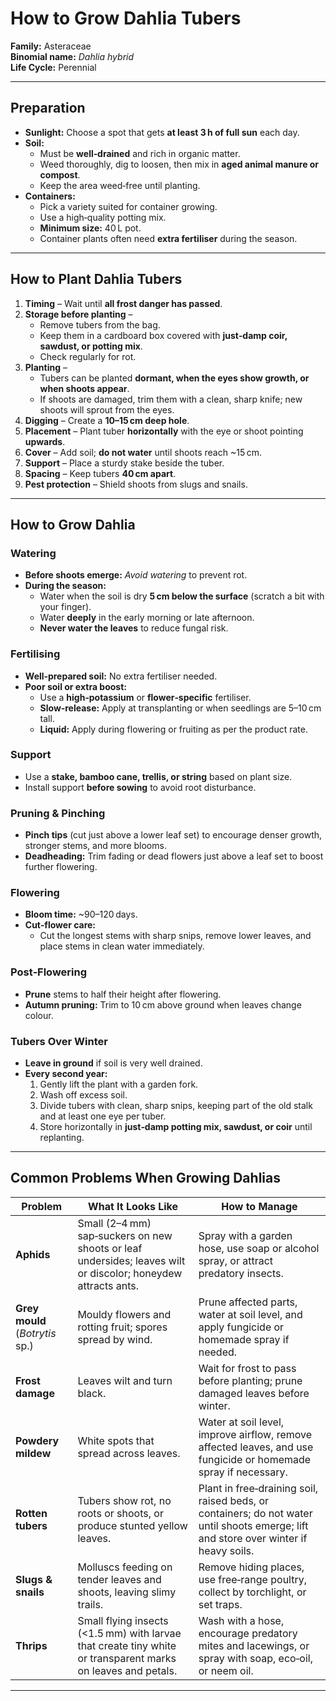 # How to Grow Dahlia Tubers  

**Family:** Asteraceae  
**Binomial name:** _Dahlia hybrid_  
**Life Cycle:** Perennial  

---

## Preparation  

- **Sunlight:** Choose a spot that gets **at least 3 h of full sun** each day.  
- **Soil:**  
  - Must be **well‑drained** and rich in organic matter.  
  - Weed thoroughly, dig to loosen, then mix in **aged animal manure or compost**.  
  - Keep the area weed‑free until planting.  
- **Containers:**  
  - Pick a variety suited for container growing.  
  - Use a high‑quality potting mix.  
  - **Minimum size:** 40 L pot.  
  - Container plants often need **extra fertiliser** during the season.

---

## How to Plant Dahlia Tubers  

1. **Timing** – Wait until **all frost danger has passed**.  
2. **Storage before planting** –  
   - Remove tubers from the bag.  
   - Keep them in a cardboard box covered with **just‑damp coir, sawdust, or potting mix**.  
   - Check regularly for rot.  
3. **Planting** –  
   - Tubers can be planted **dormant, when the eyes show growth, or when shoots appear**.  
   - If shoots are damaged, trim them with a clean, sharp knife; new shoots will sprout from the eyes.  
4. **Digging** – Create a **10–15 cm deep hole**.  
5. **Placement** – Plant tuber **horizontally** with the eye or shoot pointing **upwards**.  
6. **Cover** – Add soil; **do not water** until shoots reach ~15 cm.  
7. **Support** – Place a sturdy stake beside the tuber.  
8. **Spacing** – Keep tubers **40 cm apart**.  
9. **Pest protection** – Shield shoots from slugs and snails.

---

## How to Grow Dahlia  

### Watering  

- **Before shoots emerge:** *Avoid watering* to prevent rot.  
- **During the season:**  
  - Water when the soil is dry **5 cm below the surface** (scratch a bit with your finger).  
  - Water **deeply** in the early morning or late afternoon.  
  - **Never water the leaves** to reduce fungal risk.  

### Fertilising  

- **Well‑prepared soil:** No extra fertiliser needed.  
- **Poor soil or extra boost:**  
  - Use a **high‑potassium** or **flower‑specific** fertiliser.  
  - **Slow‑release:** Apply at transplanting or when seedlings are 5–10 cm tall.  
  - **Liquid:** Apply during flowering or fruiting as per the product rate.  

### Support  

- Use a **stake, bamboo cane, trellis, or string** based on plant size.  
- Install support **before sowing** to avoid root disturbance.  

### Pruning & Pinching  

- **Pinch tips** (cut just above a lower leaf set) to encourage denser growth, stronger stems, and more blooms.  
- **Deadheading:** Trim fading or dead flowers just above a leaf set to boost further flowering.  

### Flowering  

- **Bloom time:** ~90–120 days.  
- **Cut‑flower care:**  
  - Cut the longest stems with sharp snips, remove lower leaves, and place stems in clean water immediately.  

### Post‑Flowering  

- **Prune** stems to half their height after flowering.  
- **Autumn pruning:** Trim to 10 cm above ground when leaves change colour.  

### Tubers Over Winter  

- **Leave in ground** if soil is very well drained.  
- **Every second year:**  
  1. Gently lift the plant with a garden fork.  
  2. Wash off excess soil.  
  3. Divide tubers with clean, sharp snips, keeping part of the old stalk and at least one eye per tuber.  
  4. Store horizontally in **just‑damp potting mix, sawdust, or coir** until replanting.

---

## Common Problems When Growing Dahlias  

| Problem | What It Looks Like | How to Manage |
|---------|--------------------|---------------|
| **Aphids** | Small (2–4 mm) sap‑suckers on new shoots or leaf undersides; leaves wilt or discolor; honeydew attracts ants. | Spray with a garden hose, use soap or alcohol spray, or attract predatory insects. |
| **Grey mould** (_Botrytis_ sp.) | Mouldy flowers and rotting fruit; spores spread by wind. | Prune affected parts, water at soil level, and apply fungicide or homemade spray if needed. |
| **Frost damage** | Leaves wilt and turn black. | Wait for frost to pass before planting; prune damaged leaves before winter. |
| **Powdery mildew** | White spots that spread across leaves. | Water at soil level, improve airflow, remove affected leaves, and use fungicide or homemade spray if necessary. |
| **Rotten tubers** | Tubers show rot, no roots or shoots, or produce stunted yellow leaves. | Plant in free‑draining soil, raised beds, or containers; do not water until shoots emerge; lift and store over winter if heavy soils. |
| **Slugs & snails** | Molluscs feeding on tender leaves and shoots, leaving slimy trails. | Remove hiding places, use free‑range poultry, collect by torchlight, or set traps. |
| **Thrips** | Small flying insects (<1.5 mm) with larvae that create tiny white or transparent marks on leaves and petals. | Wash with a hose, encourage predatory mites and lacewings, or spray with soap, eco‑oil, or neem oil. |

---